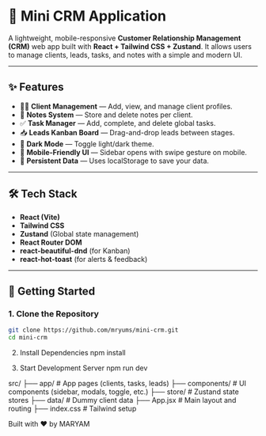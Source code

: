 # 📘 Mini CRM Application

A lightweight, mobile-responsive **Customer Relationship Management (CRM)** web app built with **React + Tailwind CSS + Zustand**. It allows users to manage clients, leads, tasks, and notes with a simple and modern UI.

---

## ✨ Features

- 🧑‍💼 **Client Management** — Add, view, and manage client profiles.
- 🧠 **Notes System** — Store and delete notes per client.
- ✅ **Task Manager** — Add, complete, and delete global tasks.
- 📥 **Leads Kanban Board** — Drag-and-drop leads between stages.
- 🌙 **Dark Mode** — Toggle light/dark theme.
- 📱 **Mobile-Friendly UI** — Sidebar opens with swipe gesture on mobile.
- 💾 **Persistent Data** — Uses localStorage to save your data.

---

## 🛠️ Tech Stack

- **React (Vite)**
- **Tailwind CSS**
- **Zustand** (Global state management)
- **React Router DOM**
- **react-beautiful-dnd** (for Kanban)
- **react-hot-toast** (for alerts & feedback)

---

## 🚀 Getting Started

### 1. Clone the Repository
```bash
git clone https://github.com/mryums/mini-crm.git
cd mini-crm
```
2. Install Dependencies
npm install

4. Start Development Server
npm run dev

src/
├── app/                # App pages (clients, tasks, leads)
├── components/         # UI components (sidebar, modals, toggle, etc.)
├── store/              # Zustand state stores
├── data/               # Dummy client data
├── App.jsx             # Main layout and routing
├── index.css           # Tailwind setup


Built with ❤️ by MARYAM

